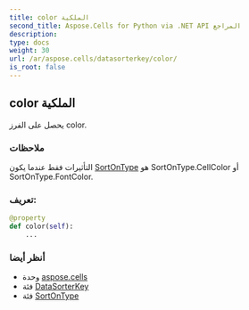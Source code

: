 ```yaml
---
title: color الملكية
second_title: Aspose.Cells for Python via .NET API المراجع
description:
type: docs
weight: 30
url: /ar/aspose.cells/datasorterkey/color/
is_root: false
---
```

##  color الملكية

يحصل على الفرز color.

###  ملاحظات

التأثيرات فقط عندما يكون [SortOnType](/cells/python-net/ar/aspose.cells/sortontype) هو SortOnType.CellColor أو SortOnType.FontColor.
###  تعريف:
```python
@property
def color(self):
    ...
```

###  أنظر أيضا
* وحدة [aspose.cells](../../)
* فئة [DataSorterKey](/cells/python-net/ar/aspose.cells/datasorterkey)
* فئة [SortOnType](/cells/python-net/ar/aspose.cells/sortontype)

